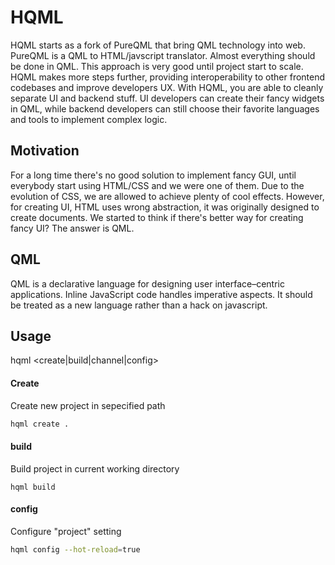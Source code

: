 HQML
=========
HQML starts as a fork of PureQML that bring QML technology into web. PureQML is a QML to HTML/javscript translator. Almost everything should be done in QML. This approach is very good until project start to scale. HQML makes more steps further, providing interoperability to other frontend codebases and improve developers UX. With HQML, you are able to cleanly separate UI and backend stuff. UI developers can create their fancy widgets in QML, while backend developers can still choose their favorite languages and tools to implement complex logic.


## Motivation

For a long time there's no good solution to implement fancy GUI, until everybody start using HTML/CSS and we were one of them. Due to the evolution of CSS, we are allowed to achieve plenty of cool effects. However, for creating UI, HTML uses wrong abstraction, it was originally designed to create documents. We started to think if there's better way for creating fancy UI? The answer is QML.

## QML

QML is a declarative language for designing user interface–centric applications. Inline JavaScript code handles imperative aspects. It should be treated as a new language rather than a hack on javascript.


## Usage
hqml <create|build|channel|config>

#### Create
Create new project in sepecified path
```bash
hqml create .
```

#### build
Build project in current working directory
```
hqml build
```

#### config
Configure "project" setting
```bash
hqml config --hot-reload=true
```